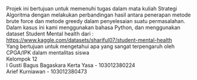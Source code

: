 Projek ini bertujuan untuk memenuhi tugas dalam mata kuliah Strategi Algoritma dengan melakukan perbandingan hasil antara penerapan metode brute force dan metode greedy dalam penyelesaian suatu permasalahan.
Dalam kasus ini kami menggunakan bahasa Python, dan menggunakan dataset Student Mental health dari : https://www.kaggle.com/datasets/shariful07/student-mental-health <br>
Yang bertujuan untuk mengetahui apa yang sangat terpengaruh oleh CPGA/IPK dalam mentalitas siswa
<br>
Kelompok 12
<br>
I Gusti Bagus Bagaskara Kerta Yasa - 103012380224
<br>
Arief Kurniawan - 103012380473

